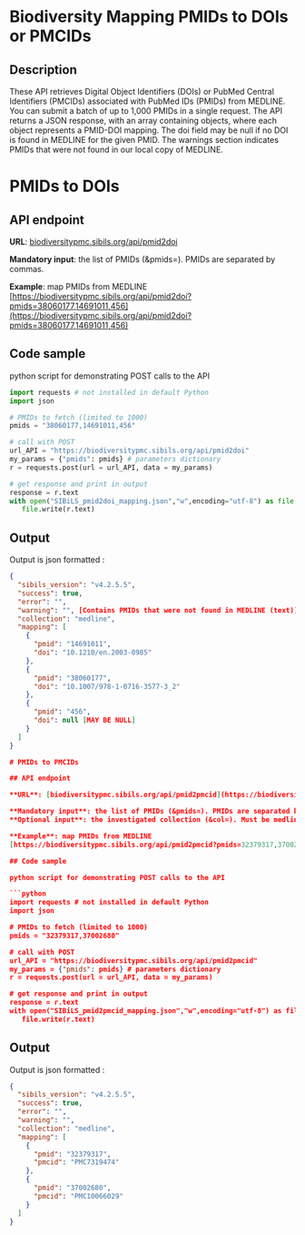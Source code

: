 # Biodiversity Mapping PMIDs to DOIs or PMCIDs

## Description

These API retrieves Digital Object Identifiers (DOIs) or PubMed Central Identifiers (PMCIDs) associated with PubMed IDs (PMIDs) from MEDLINE. You can submit a batch of up to 1,000 PMIDs in a single request. The API returns a JSON response, with an array containing objects, where each object represents a PMID-DOI mapping. The doi field may be null if no DOI is found in MEDLINE for the given PMID. The warnings section indicates PMIDs that were not found in our local copy of MEDLINE.

# PMIDs to DOIs

## API endpoint

**URL**: [biodiversitypmc.sibils.org/api/pmid2doi](https://biodiversitypmc.sibils.org/api/pmid2doi)

**Mandatory input**: the list of PMIDs (&pmids=). PMIDs are separated by commas.

**Example**: map PMIDs from MEDLINE
[https://biodiversitypmc.sibils.org/api/pmid2doi?pmids=38060177,14691011,456](https://biodiversitypmc.sibils.org/api/pmid2doi?pmids=38060177,14691011,456)

## Code sample

python script for demonstrating POST calls to the API

```python
import requests # not installed in default Python
import json

# PMIDs to fetch (limited to 1000)
pmids = "38060177,14691011,456"

# call with POST
url_API = "https://biodiversitypmc.sibils.org/api/pmid2doi"
my_params = {"pmids": pmids} # parameters dictionary
r = requests.post(url = url_API, data = my_params)

# get response and print in output
response = r.text
with open("SIBiLS_pmid2doi_mapping.json","w",encoding="utf-8") as file:
   file.write(r.text)
```

## Output

Output is json formatted :

```json
{
  "sibils_version": "v4.2.5.5",
  "success": true,
  "error": "",
  "warning": "", [Contains PMIDs that were not found in MEDLINE (text)]
  "collection": "medline",
  "mapping": [
    {
      "pmid": "14691011",
      "doi": "10.1210/en.2003-0985"
    },
    {
      "pmid": "38060177",
      "doi": "10.1007/978-1-0716-3577-3_2"
    },
    {
      "pmid": "456",
      "doi": null [MAY BE NULL]
    }
  ]
}

# PMIDs to PMCIDs

## API endpoint

**URL**: [biodiversitypmc.sibils.org/api/pmid2pmcid](https://biodiversitypmc.sibils.org/api/pmid2pmcid)

**Mandatory input**: the list of PMIDs (&pmids=). PMIDs are separated by commas.
**Optional input**: the investigated collection (&col=). Must be medline (default) or pmc. If pmc, pmids are searched in PMC records instead of MEDLINE records.

**Example**: map PMIDs from MEDLINE
[https://biodiversitypmc.sibils.org/api/pmid2pmcid?pmids=32379317,37002680](https://biodiversitypmc.sibils.org/api/pmid2pmcid?pmids=32379317,37002680)

## Code sample

python script for demonstrating POST calls to the API

```python
import requests # not installed in default Python
import json

# PMIDs to fetch (limited to 1000)
pmids = "32379317,37002680"

# call with POST
url_API = "https://biodiversitypmc.sibils.org/api/pmid2pmcid"
my_params = {"pmids": pmids} # parameters dictionary
r = requests.post(url = url_API, data = my_params)

# get response and print in output
response = r.text
with open("SIBiLS_pmid2pmcid_mapping.json","w",encoding="utf-8") as file:
   file.write(r.text)
```

## Output

Output is json formatted :

```json
{
  "sibils_version": "v4.2.5.5",
  "success": true,
  "error": "",
  "warning": "",
  "collection": "medline",
  "mapping": [
    {
      "pmid": "32379317",
      "pmcid": "PMC7319474"
    },
    {
      "pmid": "37002680",
      "pmcid": "PMC10066029"
    }
  ]
}
```
```
